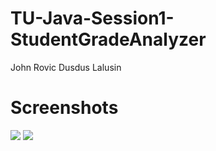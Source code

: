 # TU-Java-Session1-StudentGradeAnalyzer

John Rovic Dusdus Lalusin

# Screenshots

<img src="https://github.com/leadsoftengrlalusin/TU-Java-Session1-StudentGradeAnalyzer/blob/main/readme/Screenshot%202025-07-08%20at%201.21.59%E2%80%AFPM.png">

<img src="https://github.com/leadsoftengrlalusin/TU-Java-Session1-StudentGradeAnalyzer/blob/main/readme/Screenshot%202025-07-08%20at%201.33.21%E2%80%AFPM.png">
